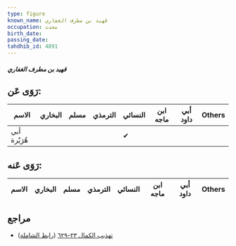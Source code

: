 ```yaml
---
type: figure
known_name: قهيد بن مطرف الغفاري
occupation: محدث
birth_date:
passing_date:
tahdhib_id: 4891
---
```

##### قهيد بن مطرف الغفاري

## رَوَى عَن:
| الاسم        | البخاري | مسلم | الترمذي | النسائي | ابن ماجه | أبي داود | Others |
| ------------ | ------- | ---- | ------- | ------- | -------- | -------- | ------ |
| أبي هُرَيْرة |         |      |         | ✔       |          |          |        |
## رَوَى عَنه:
| الاسم | البخاري | مسلم | الترمذي | النسائي | ابن ماجه | أبي داود | Others |
| ----- | ------- | ---- | ------- | ------- | -------- | -------- | ------ |
## مراجع
- [تهذيب الكمال ٢٣-٦٢٩](obsidian://open?vault=Tahdhib-al-Kamal&file=Figures/٤٨٩١-قهيد%20بن%20مطرف%20الغفاري) ([رابط الشاملة](https://shamela.ws/book/3722/12516))